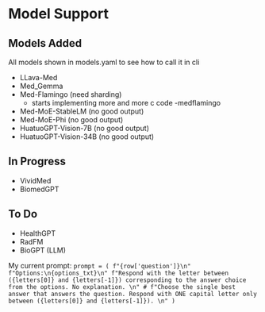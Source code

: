# Model Support
## Models Added
All models shown in models.yaml to see how to call it in cli
- LLava-Med
- Med_Gemma
- Med-Flamingo (need sharding)
    - starts implementing more and more c code
    -medflamingo
- Med-MoE-StableLM (no good output)
- Med-MoE-Phi (no good output)
- HuatuoGPT-Vision-7B (no good output)
- HuatuoGPT-Vision-34B (no good output)

## In Progress
- VividMed
- BiomedGPT

## To Do
- HealthGPT
- RadFM
- BioGPT (LLM)


My current prompt:
`prompt = (
            f"{row['question']}\n"
            f"Options:\n{options_txt}\n"
            f"Respond with the letter between ({letters[0]} and {letters[-1]}) corresponding to the answer choice from the options. No explanation. \n"
            # f"Choose the single best answer that answers the question. Respond with ONE capital letter only between ({letters[0]} and {letters[-1]}). \n"
        )`